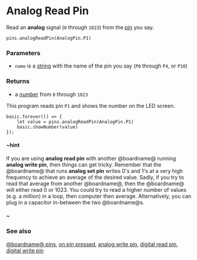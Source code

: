 # Analog Read Pin

Read an **analog** signal (`0` through `1023`) from the
[pin](/device/pins) you say.

```sig
pins.analogReadPin(AnalogPin.P1)
```

### Parameters

* ``name`` is a [string](/reference/types/string) with the name of the pin
  you say (`P0` through `P4`, or `P10`)

### Returns

* a [number](/reference/types/number) from `0` through `1023`

This program reads pin `P1` and shows the number
on the LED screen.

```blocks
basic.forever(() => {
    let value = pins.analogReadPin(AnalogPin.P1)
    basic.showNumber(value)
});
```

#### ~hint

If you are using **analog read pin** with another @boardname@ running **analog write pin**, then things can get tricky. Remember that the @boardname@ that runs **analog set pin** writes 0's and 1's at a very high frequency to achieve an average of the desired value. Sadly, if you try to read that average from another @boardname@, then the @boardname@ will either read 0 or 1023. You could try to read a higher number of values (e.g. a million) in a loop, then computer then average. Alternatively, you can plug in a capacitor in-between the two @boardname@s.

#### ~

### See also

[@boardname@ pins](/device/pins),
[on pin pressed](/reference/input/on-pin-pressed),
[analog write pin](/reference/pins/analog-write-pin),
[digital read pin](/reference/pins/digital-read-pin),
[digital write pin](/reference/pins/digital-write-pin)
